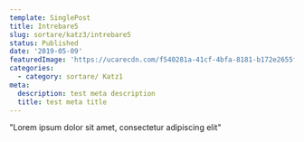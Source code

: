 ```yaml
---
template: SinglePost
title: Intrebare5
slug: sortare/katz3/intrebare5
status: Published
date: '2019-05-09'
featuredImage: 'https://ucarecdn.com/f540281a-41cf-4bfa-8181-b172e2655fba/-/crop/1632x1777/0,672/-/preview/'
categories:
  - category: sortare/ Katz1
meta:
  description: test meta description
  title: test meta title
---
```


"Lorem ipsum dolor sit amet, consectetur adipiscing elit"
